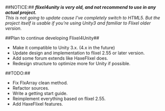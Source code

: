 ##NOTICE:##
***flixel4unity is very old, and not recommend to use in any actual project.***<br>
*This is not going to update cause I've completely switch to HTML5.*
*But the project itself is usable if you're using Unity3 and familiar to Flixel older version.*

##Plan to continue developing Flixel4Unity##
* Make it compatible to Unity 3.x. (4.x in the future)
* Update design and implementation to flixel 2.55 or later version.
* Add some forum extends like HaxeFlixel does.
* Redesign structure to optimize more for Unity if possible.

##TODO:##
* Fix FlxArray clean method.
* Refactor sources.
* Write a getting start guide.
* Reimplement everything based on flixel 2.55.
* Add HaxeFlixel features.
